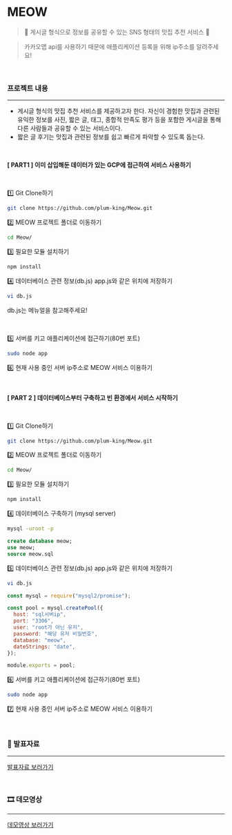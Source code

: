 # MEOW

> 📝 게시글 형식으로 정보를 공유할 수 있는 SNS 형태의 맛집 추천 서비스 📝

> 카카오맵 api를 사용하기 때문에 애플리케이션 등록을 위해 ip주소를 알려주세요!

<br>

### 프로젝트 내용
---
- 게시글 형식의 맛집 추천 서비스를 제공하고자 한다. 자신이 경험한 맛집과 관련된 유익한 정보를 사진, 짧은 글, 태그, 종합적 만족도 평가 등을 포함한 게시글을 통해 다른 사람들과 공유할 수 있는 서비스이다.
- 짧은 글 후기는 맛집과 관련된 정보를 쉽고 빠르게 파악할 수 있도록 돕는다.

<br/>

**[ PART1 ] 이미 삽입해둔 데이터가 있는 GCP에 접근하여 서비스 사용하기**

<br />

1️⃣ Git Clone하기

```bash
git clone https://github.com/plum-king/Meow.git
```

2️⃣ MEOW 프로젝트 폴더로 이동하기

```bash
cd Meow/
```

3️⃣ 필요한 모듈 설치하기

```bash
npm install
```

4️⃣ 데이터베이스 관련 정보(db.js) app.js와 같은 위치에 저장하기

```bash
vi db.js
```

db.js는 메뉴얼을 참고해주세요!

<br>

5️⃣ 서버를 키고 애플리케이션에 접근하기(80번 포트)

```bash
sudo node app
```

6️⃣ 현재 사용 중인 서버 ip주소로 MEOW 서비스 이용하기

<br>

**[ PART 2 ] 데이터베이스부터 구축하고 빈 환경에서 서비스 시작하기**

<br>

1️⃣ Git Clone하기

```bash
git clone https://github.com/plum-king/Meow.git
```

2️⃣ MEOW 프로젝트 폴더로 이동하기

```bash
cd Meow/
```

3️⃣ 필요한 모듈 설치하기

```bash
npm install
```

4️⃣ 데이터베이스 구축하기 (mysql server)
```bash
mysql -uroot -p
```
```sql
create database meow;
use meow;
source meow.sql
```

5️⃣ 데이터베이스 관련 정보(db.js) app.js와 같은 위치에 저장하기

```bash
vi db.js
```

```js
const mysql = require("mysql2/promise");

const pool = mysql.createPool({
  host: "sql서버ip",
  port: "3306",
  user: "root가 아닌 유저",
  password: "해당 유저 비밀번호",
  database: "meow",
  dateStrings: "date",
});

module.exports = pool;
```

6️⃣ 서버를 키고 애플리케이션에 접근하기(80번 포트)

```bash
sudo node app
```

7️⃣ 현재 사용 중인 서버 ip주소로 MEOW 서비스 이용하기

<br>

### 📖 발표자료
---
[발표자료 보러가기](https://www.canva.com/design/DAFDqRWl4rI/view?utm_content=DAFDqRWl4rI&utm_campaign=designshare&utm_medium=link&utm_source=publishsharelink)

<br>

### 🎞 데모영상
---
[데모영상 보러가기](https://drive.google.com/file/d/1enbgJmbLRfVr7QisZcTZz7ukfqYkfTpt/view?usp=sharing)
